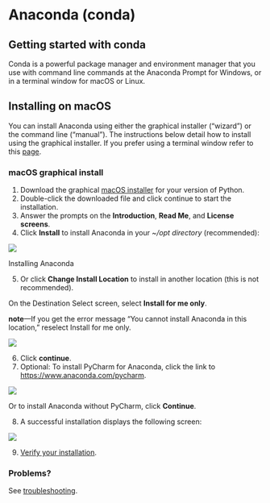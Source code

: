 # Anaconda (conda)

## Getting started with conda
Conda is a powerful package manager and environment manager that you use with command line commands at the Anaconda Prompt for Windows, or in a terminal window for macOS or Linux.

## Installing on macOS

You can install Anaconda using either the graphical installer (“wizard”) or the command line (“manual”). The instructions below detail how to install using the graphical installer. If you prefer using a terminal window refer to this [page](https://docs.anaconda.com/anaconda/install/mac-os/#using-the-command-line-install).
### macOS graphical install
1. Download the graphical [macOS installer](https://www.anaconda.com/downloads#macos) for your version of Python.
&nbsp;
2. Double-click the downloaded file and click continue to start the installation.
&nbsp;
3. Answer the prompts on the **Introduction**, **Read Me**, and **License screens**.
&nbsp;
4. Click **Install** to install Anaconda in your *~/opt directory* (recommended):

![](https://github.com/felicity-borg/Getting-Started-On-Azure-ML/blob/main/Images/A6.PNG) 

Installing Anaconda

5. Or click **Change Install Location** to install in another location (this is not recommended).

On the Destination Select screen, select **Install for me only**.

**note**—If you get the error message “You cannot install Anaconda in this location,” reselect Install for me only.

![](https://github.com/felicity-borg/Getting-Started-On-Azure-ML/blob/main/Images/A7.PNG) 

6. Click **continue**.
&nbsp;
7. Optional: To install PyCharm for Anaconda, click the link to https://www.anaconda.com/pycharm.

![](https://github.com/felicity-borg/Getting-Started-On-Azure-ML/blob/main/Images/A8.PNG) 

Or to install Anaconda without PyCharm, click **Continue**.

8. A successful installation displays the following screen:

![](https://github.com/felicity-borg/Getting-Started-On-Azure-ML/blob/main/Images/A9.PNG) 

9. [Verify your installation](https://docs.anaconda.com/anaconda/install/verify-install/).


### Problems?
See [troubleshooting](https://docs.anaconda.com/anaconda/user-guide/troubleshooting/).




